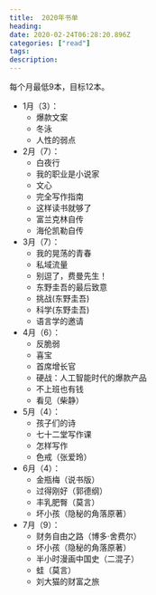 ```yaml
---
title:  2020年书单
heading: 
date: 2020-02-24T06:28:20.896Z
categories: ["read"]
tags: 
description: 
---
```


每个月最低9本，目标12本。

- 1月（3）：
    - 爆款文案
    - 冬泳
    - 人性的弱点
- 2月（7）：
    - 白夜行
    - 我的职业是小说家
    - 文心
    - 完全写作指南
    - 这样读书就够了
    - 富兰克林自传
    - 海伦凯勒自传
- 3月（7）：
    - 我的晃荡的青春
    - 私域流量
    - 别逗了，费曼先生！
    - 东野圭吾的最后致意
    - 挑战(东野圭吾)
    - 科学(东野圭吾)
    - 语言学的邀请
- 4月（6）：
    - 反脆弱 
    - 喜宝
    - 首席增长官
    - 硬战：人工智能时代的爆款产品
    - 不上班也有钱
    - 看见（柴静）
- 5月（4）：
    - 孩子们的诗
    - 七十二堂写作课
    - 怎样写作
    - 色戒（张爱玲）
- 6月（4）：
    - 金瓶梅（说书版）
    - 过得刚好（郭德纲）
    - 丰乳肥臀（莫言）
    - 坏小孩（隐秘的角落原著）
- 7月（9）：
    - 财务自由之路（博多·舍费尔）
    - 坏小孩（隐秘的角落原著）
    - 半小时漫画中国史（二混子）
    - 蛙（莫言）
    - 刘大猫的财富之旅


